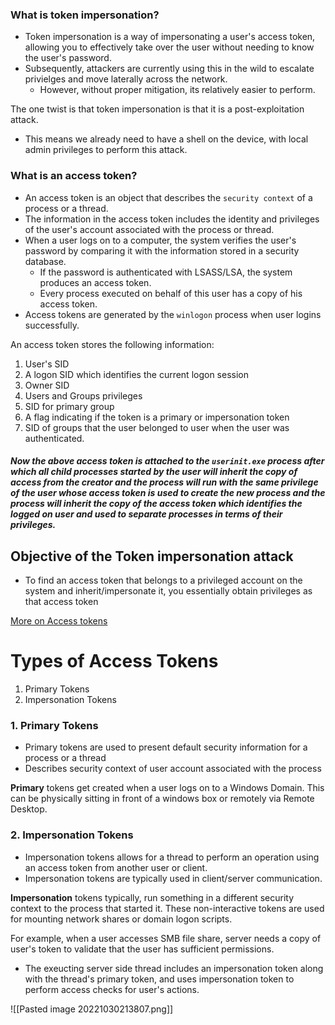 ### What is token impersonation?
- Token impersonation is a way of impersonating a user's access token, allowing you to effectively take over the user without needing to know the user's password.
- Subsequently, attackers are currently using this in the wild to escalate privielges and move laterally across the network.
	- However, without proper mitigation, its relatively easier to perform.

The one twist is that token impersonation is that it is a post-exploitation attack.
- This means we already need to have a shell on the device, with local admin privileges to perform this attack.


### What is an access token?
- An access token is an object that describes the `security context` of a process or a thread.
- The information in the access token includes the identity and privileges of the user's account associated with the process or thread.
- When a user logs on to a computer, the system verifies the user's password by comparing it with the information stored in a security database.
	- If the password is authenticated with LSASS/LSA, the system produces an access token.
	- Every process executed on behalf of this user has a copy of his access token.
- Access tokens are generated by the `winlogon` process when user logins successfully.

An access token stores the following information:
1. User's SID
2. A logon SID which identifies the current logon session
3. Owner SID
4. Users and Groups privileges
5. SID for primary group
6. A flag indicating if the token is a primary or impersonation token
7. SID of groups that the user belonged to user when the user was authenticated.

##### Now the above access token is attached to the `userinit.exe` process after which all child processes started by the user will inherit the copy of access from the creator and the process will run with the same privilege of the user whose access token is used to create the new process and the process will inherit the copy of the access token which identifies the logged on user and used to separate processes in terms of their privileges.


## Objective of the Token impersonation attack
- To find an access token that belongs to a privileged account on the system and inherit/impersonate it, you essentially obtain privileges as that access token


[More on Access tokens](https://blog.palantir.com/windows-privilege-abuse-auditing-detection-and-defense-3078a403d74e)


# Types of Access Tokens
1. Primary Tokens
2. Impersonation Tokens


### 1. Primary Tokens
- Primary tokens are used to present default security information for a process or a thread
- Describes security context of user account associated with the process

**Primary** tokens get created when a user logs on to a Windows Domain. This can be physically sitting in front of a windows box or remotely via Remote Desktop.


### 2. Impersonation Tokens
- Impersonation tokens allows for a thread to perform an operation using an access token from another user or client.
- Impersonation tokens are typically used in client/server communication.

**Impersonation** tokens typically, run something in a different security context to the process that started it. These non-interactive tokens are used for mounting network shares or domain logon scripts.

For example, when a user accesses SMB file share, server needs a copy of user's token to validate that the user has sufficient permissions.
- The exeucting server side thread includes an impersonation token along with the thread's primary token, and uses impersonation token to perform access checks for user's actions.


![[Pasted image 20221030213807.png]]


